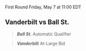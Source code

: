 First Round
Friday, May 7 at 11:00 EDT
## Vanderbilt vs Ball St.

> ***Ball St.***
> Automatic Qualifier

> ***Vanderbilt***
> At-Large Bid